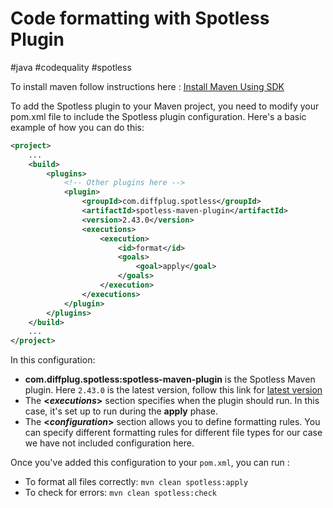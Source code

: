 # Code formatting with Spotless Plugin

#java #codequality #spotless

To install maven follow instructions here : [Install Maven Using SDK](https://github.com/navinkumarboddu/tech_docs_tips/blob/main/java/install_maven_using_sdk.md)

To add the Spotless plugin to your Maven project, you need to modify your pom.xml file to include the Spotless plugin configuration. Here's a basic example of how you can do this:

```xml
<project>
    ...
    <build>
        <plugins>
            <!-- Other plugins here -->
            <plugin>
                <groupId>com.diffplug.spotless</groupId>
                <artifactId>spotless-maven-plugin</artifactId>
                <version>2.43.0</version>
                <executions>
                    <execution>
                        <id>format</id>
                        <goals>
                            <goal>apply</goal>
                        </goals>
                    </execution>
                </executions>
            </plugin>
        </plugins>
    </build>
    ...
</project>
```

In this configuration:

* **com.diffplug.spotless:spotless-maven-plugin** is the Spotless Maven plugin. Here `2.43.0` is the latest version, follow this link for [latest version](https://mvnrepository.com/artifact/com.diffplug.spotless/spotless-maven-plugin)
* The **<_executions_>** section specifies when the plugin should run. In this case, it's set up to run during the **apply** phase. 
* The **<_configuration_>** section allows you to define formatting rules. You can specify different formatting rules for different file types for our case we have not included configuration here.

Once you've added this configuration to your `pom.xml`, you can run :
* To format all files correctly: `mvn clean spotless:apply`
* To check for errors: `mvn clean spotless:check`